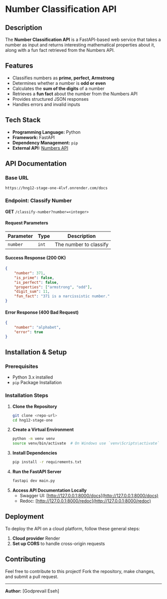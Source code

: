 # Number Classification API

## Description
The **Number Classification API** is a FastAPI-based web service that takes a number as input and returns interesting mathematical properties about it, along with a fun fact retrieved from the Numbers API.

## Features
- Classifies numbers as **prime, perfect, Armstrong**
- Determines whether a number is **odd or even**
- Calculates the **sum of the digits** of a number
- Retrieves a **fun fact** about the number from the Numbers API
- Provides structured JSON responses
- Handles errors and invalid inputs

## Tech Stack
- **Programming Language:** Python
- **Framework:** FastAPI
- **Dependency Management:** `pip`
- **External API:** [Numbers API](http://numbersapi.com/)

## API Documentation
### Base URL
```
https://hng12-stage-one-4lvf.onrender.com/docs
```

### Endpoint: Classify Number
**GET** `/classify-number?number=<integer>`

#### **Request Parameters**
| Parameter | Type    | Description               |
|-----------|--------|---------------------------|
| `number`  | `int`  | The number to classify    |

#### **Success Response (200 OK)**
```json
{
    "number": 371,
    "is_prime": false,
    "is_perfect": false,
    "properties": ["armstrong", "odd"],
    "digit_sum": 11,
    "fun_fact": "371 is a narcissistic number."
}
```

#### **Error Response (400 Bad Request)**
```json
{
    "number": "alphabet",
    "error": true
}
```

## Installation & Setup
### **Prerequisites**
- Python 3.x installed
- `pip` Package Installation

### **Installation Steps**
1. **Clone the Repository**
   ```bash
   git clone <repo-url>
   cd hng12-stage-one
   ```
2. **Create a Virtual Environment**
   ```bash
   python -m venv venv
   source venv/bin/activate  # On Windows use `venv\Scripts\activate`
   ```
3. **Install Dependencies**
   ```bash
   pip install -r requirements.txt
   ```
4. **Run the FastAPI Server**
   ```bash
   fastapi dev main.py
   ```
5. **Access API Documentation Locally**
   - Swagger UI: [http://127.0.0.1:8000/docs](http://127.0.0.1:8000/docs)
   - Redoc: [http://127.0.0.1:8000/redoc](http://127.0.0.1:8000/redoc)

## Deployment
To deploy the API on a cloud platform, follow these general steps:
1. **Cloud provider** Render
2. **Set up CORS** to handle cross-origin requests

## Contributing
Feel free to contribute to this project! Fork the repository, make changes, and submit a pull request.

---
**Author:** [Godprevail Eseh]

